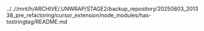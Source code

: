 ../..//mnt/h/ARCHIVE/.UNWRAP/STAGE2/backup_repository/20250803_201338_pre_refactoring/cursor_extension/node_modules/has-tostringtag/README.md